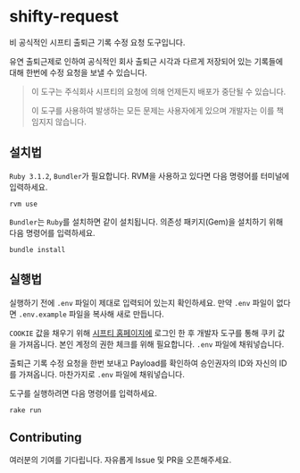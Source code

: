 # shifty-request
비 공식적인 시프티 출퇴근 기록 수정 요청 도구입니다.

유연 출퇴근제로 인하여 공식적인 회사 출퇴근 시각과 다르게 저장되어 있는 기록들에 대해 한번에 수정 요청을 보낼 수 있습니다.

> 이 도구는 주식회사 시프티의 요청에 의해 언제든지 배포가 중단될 수 있습니다.
> 
> 이 도구를 사용하여 발생하는 모든 문제는 사용자에게 있으며 개발자는 이를 책임지지 않습니다.

## 설치법

`Ruby 3.1.2`, `Bundler`가 필요합니다. RVM을 사용하고 있다면 다음 명령어를 터미널에 입력하세요.

```shell
rvm use
```

`Bundler`는 `Ruby`를 설치하면 같이 설치됩니다. 의존성 패키지(Gem)을 설치하기 위해 다음 명령어를 입력하세요. 

```shell
bundle install
```

## 실행법

실행하기 전에 `.env` 파일이 제대로 입력되어 있는지 확인하세요. 만약 `.env` 파일이 없다면 `.env.example` 파일을 복사해 새로 만듭니다.

`COOKIE` 값을 채우기 위해 [시프티 홈페이지에](https://shiftee.io) 로그인 한 후 개발자 도구를 통해 쿠키 값을 가져옵니다. 
본인 계정의 권한 체크를 위해 필요합니다. `.env` 파일에 채워넣습니다.

출퇴근 기록 수정 요청을 한번 보내고 Payload를 확인하여 승인권자의 ID와 자신의 ID를 가져옵니다. 마찬가지로 `.env` 파일에 채워넣습니다.

도구를 실행하려면 다음 명령어를 입력하세요.

```shell
rake run
```

## Contributing

여러분의 기여를 기다립니다. 자유롭게 Issue 및 PR을 오픈해주세요.
